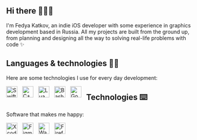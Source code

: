 ## Hi there 🏄🏻‍♂️

I'm Fedya Katkov, an indie iOS developer with some experience in graphics development based in Russia. All my projects are built from the ground up, from planning and designing all the way to solving real-life problems with code ✨

## Languages & technologies 🧑‍💻

Here are some technologies I use for every day development:

<img align="left" alt="Swift" width="30" height="30" style="padding-right: 10px;" src="https://cdn.jsdelivr.net/npm/simple-icons@v14/icons/swift.svg" />
<img align="left" alt="C++" width="30" height="30" style="padding-right: 10px;" src="https://cdn.jsdelivr.net/npm/simple-icons@v14/icons/cplusplus.svg" />
<img align="left" alt="Lua" width="30" height="30" style="padding-right: 10px;" src="https://cdn.jsdelivr.net/npm/simple-icons@v14/icons/lua.svg" />
<img align="left" alt="Bash" width="30" height="30" style="padding-right: 10px;" src="https://cdn.jsdelivr.net/npm/simple-icons@v14/icons/gnubash.svg" />
<img align="left" alt="Google Gemini" width="30" height="30" style="padding-right: 10px;" src="https://cdn.jsdelivr.net/npm/simple-icons@v14/icons/googlegemini.svg" />

## Technologies ⌨️

Software that makes me happy:

<img align="left" alt="Xcode" style="padding-right: 10px;" width="30" height="30" src="https://cdn.jsdelivr.net/npm/simple-icons@v14/icons/xcode.svg" />
<img align="left" alt="Figma" style="padding-right: 10px;" width="30" height="30" src="https://cdn.jsdelivr.net/npm/simple-icons@v14/icons/figma.svg" />
<img align="left" alt="Warp" style="padding-right: 10px;" width="30" height="30" src="https://cdn.jsdelivr.net/npm/simple-icons@v14/icons/warp.svg" />
<img align="left" alt="Firefox" style="padding-right: 10px;" width="30" height="30" src="https://cdn.jsdelivr.net/npm/simple-icons@v14/icons/firefoxbrowser.svg" />

